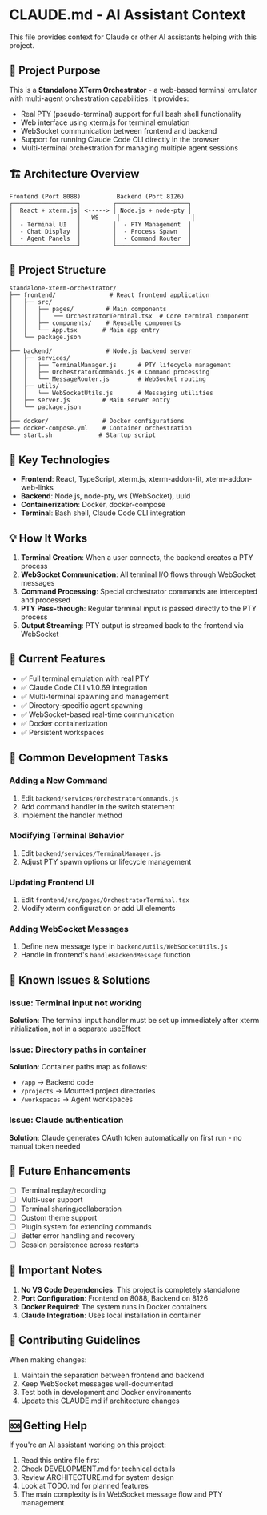 # CLAUDE.md - AI Assistant Context

This file provides context for Claude or other AI assistants helping with this project.

## 🎯 Project Purpose

This is a **Standalone XTerm Orchestrator** - a web-based terminal emulator with multi-agent orchestration capabilities. It provides:
- Real PTY (pseudo-terminal) support for full bash shell functionality
- Web interface using xterm.js for terminal emulation
- WebSocket communication between frontend and backend
- Support for running Claude Code CLI directly in the browser
- Multi-terminal orchestration for managing multiple agent sessions

## 🏗️ Architecture Overview

```
Frontend (Port 8088)          Backend (Port 8126)
┌──────────────────┐         ┌────────────────────┐
│  React + xterm.js│ <-----> │ Node.js + node-pty │
│                  │   WS     │                    │
│  - Terminal UI   │         │  - PTY Management  │
│  - Chat Display  │         │  - Process Spawn   │
│  - Agent Panels  │         │  - Command Router  │
└──────────────────┘         └────────────────────┘
```

## 📁 Project Structure

```
standalone-xterm-orchestrator/
├── frontend/               # React frontend application
│   ├── src/
│   │   ├── pages/         # Main components
│   │   │   └── OrchestratorTerminal.tsx  # Core terminal component
│   │   ├── components/    # Reusable components
│   │   └── App.tsx       # Main app entry
│   └── package.json
│
├── backend/               # Node.js backend server
│   ├── services/
│   │   ├── TerminalManager.js      # PTY lifecycle management
│   │   ├── OrchestratorCommands.js # Command processing
│   │   └── MessageRouter.js        # WebSocket routing
│   ├── utils/
│   │   └── WebSocketUtils.js       # Messaging utilities
│   ├── server.js         # Main server entry
│   └── package.json
│
├── docker/               # Docker configurations
├── docker-compose.yml    # Container orchestration
└── start.sh             # Startup script
```

## 🔧 Key Technologies

- **Frontend**: React, TypeScript, xterm.js, xterm-addon-fit, xterm-addon-web-links
- **Backend**: Node.js, node-pty, ws (WebSocket), uuid
- **Containerization**: Docker, docker-compose
- **Terminal**: Bash shell, Claude Code CLI integration

## 💡 How It Works

1. **Terminal Creation**: When a user connects, the backend creates a PTY process
2. **WebSocket Communication**: All terminal I/O flows through WebSocket messages
3. **Command Processing**: Special orchestrator commands are intercepted and processed
4. **PTY Pass-through**: Regular terminal input is passed directly to the PTY process
5. **Output Streaming**: PTY output is streamed back to the frontend via WebSocket

## 🚀 Current Features

- ✅ Full terminal emulation with real PTY
- ✅ Claude Code CLI v1.0.69 integration
- ✅ Multi-terminal spawning and management
- ✅ Directory-specific agent spawning
- ✅ WebSocket-based real-time communication
- ✅ Docker containerization
- ✅ Persistent workspaces

## 🔨 Common Development Tasks

### Adding a New Command
1. Edit `backend/services/OrchestratorCommands.js`
2. Add command handler in the switch statement
3. Implement the handler method

### Modifying Terminal Behavior
1. Edit `backend/services/TerminalManager.js`
2. Adjust PTY spawn options or lifecycle management

### Updating Frontend UI
1. Edit `frontend/src/pages/OrchestratorTerminal.tsx`
2. Modify xterm configuration or add UI elements

### Adding WebSocket Messages
1. Define new message type in `backend/utils/WebSocketUtils.js`
2. Handle in frontend's `handleBackendMessage` function

## 🐛 Known Issues & Solutions

### Issue: Terminal input not working
**Solution**: The terminal input handler must be set up immediately after xterm initialization, not in a separate useEffect

### Issue: Directory paths in container
**Solution**: Container paths map as follows:
- `/app` → Backend code
- `/projects` → Mounted project directories
- `/workspaces` → Agent workspaces

### Issue: Claude authentication
**Solution**: Claude generates OAuth token automatically on first run - no manual token needed

## 🔮 Future Enhancements

- [ ] Terminal replay/recording
- [ ] Multi-user support
- [ ] Terminal sharing/collaboration
- [ ] Custom theme support
- [ ] Plugin system for extending commands
- [ ] Better error handling and recovery
- [ ] Session persistence across restarts

## 📝 Important Notes

1. **No VS Code Dependencies**: This project is completely standalone
2. **Port Configuration**: Frontend on 8088, Backend on 8126
3. **Docker Required**: The system runs in Docker containers
4. **Claude Integration**: Uses local installation in container

## 🤝 Contributing Guidelines

When making changes:
1. Maintain the separation between frontend and backend
2. Keep WebSocket messages well-documented
3. Test both in development and Docker environments
4. Update this CLAUDE.md if architecture changes

## 🆘 Getting Help

If you're an AI assistant working on this project:
1. Read this entire file first
2. Check DEVELOPMENT.md for technical details
3. Review ARCHITECTURE.md for system design
4. Look at TODO.md for planned features
5. The main complexity is in WebSocket message flow and PTY management